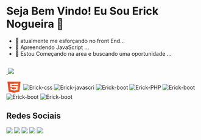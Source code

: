 <h1>Seja Bem Vindo! Eu Sou Erick Nogueira 👋</h1>

- 🔭 atualmente me esforçando no front End...
- 🌱 Apreendendo JavaScript ...
- 🤔 Estou Começando na area e buscando uma oportunidade ...

##

<div>
    <a href="https://github.com/Erick-Nogueira/Erick-Nogueira">
        <img width="400em"  src="https://github-readme-stats.vercel.app/api?username=Erick-Nogueira&show_icons=true&theme=dark" alt="">
        <img width="380em" src="https://github-readme-stats.vercel.app/api/top-langs/?username=Erick-Nogueira&layout=compact&theme=dark"> 
    </a>
</div>  
    
<div style="display: inline_block" src="https://github.com/Erick-Nogueira/Erick-Nogueira"><br>
  <img align="center" alt="Erick-HTML" height="30" width="40" src="https://raw.githubusercontent.com/devicons/devicon/master/icons/html5/html5-original.svg">
  <img align="center" alt="Erick-css" height="30" width="40" src="https://cdn.jsdelivr.net/gh/devicons/devicon/icons/css3/css3-original.svg" />
  <img align="center" alt="Erick-javascri" height="30" width="40" src="https://cdn.jsdelivr.net/gh/devicons/devicon/icons/javascript/javascript-original.svg" />
  <img align="center" alt="Erick-boot" height="40" width="50" src="https://cdn.jsdelivr.net/gh/devicons/devicon/icons/bootstrap/bootstrap-original.svg" />
  <img align="center" alt="Erick-PHP" height="40" width="50" src="https://cdn.jsdelivr.net/gh/devicons/devicon/icons/php/php-plain.svg">
  <img align="center" alt="Erick-boot" height="30" width="40" src="https://cdn.jsdelivr.net/gh/devicons/devicon/icons/python/python-original.svg" />
  <img align="center" alt="Erick-boot" height="30" width="40" src="https://cdn.jsdelivr.net/gh/devicons/devicon/icons/linux/linux-original.svg" />
  <img align="center" alt="Erick-boot" height="30" width="30" src="https://cdn.jsdelivr.net/gh/devicons/devicon/icons/vscode/vscode-original.svg" />     
<div>
    <h2>Redes Sociais</h2>
<div style="display: inline_block">
    <a href="mailto:erick.cazalladev@gmail.com">
    <img src="https://img.shields.io/badge/Gmail-D14836?style=for-the-badge&logo=gmail&logoColor=white"/></a>
    <a href="https://www.instagram.com/erick.nogueira.921/">
    <img src="https://img.shields.io/badge/Instagram-E4405F?style=for-the-badge&logo=instagram&logoColor=white"/></a>
    <a href="https://www.linkedin.com/in/erick-nogueira-0aaa9225b/">
    <img src="https://img.shields.io/badge/LinkedIn-0077B5?style=for-the-badge&logo=linkedin&logoColor=white"/></a>
    <a href="https://github.com/Erick-Nogueira">
    <img src="https://img.shields.io/badge/GitHub-100000?style=for-the-badge&logo=github&logoColor=white"/></a>
    <a href="https://wa.me/5511996729694">   
    <img src="https://img.shields.io/badge/WhatsApp-25D366?style=for-the-badge&logo=whatsapp&logoColor=white"/></a>
</div>
    
